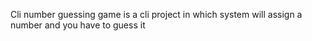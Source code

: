 Cli number guessing game is a cli project in which system will assign a number and you have to guess it
